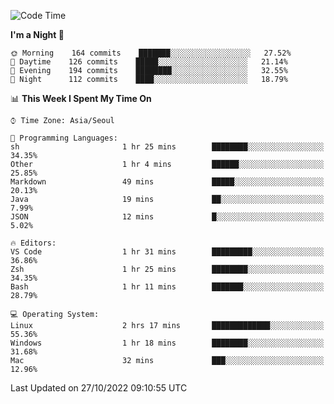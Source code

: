 <!--START_SECTION:waka-->
![Code Time](http://img.shields.io/badge/Code%20Time-1%2C493%20hrs%2030%20mins-blue)

**I'm a Night 🦉** 

```text
🌞 Morning    164 commits    ███████░░░░░░░░░░░░░░░░░░   27.52% 
🌆 Daytime    126 commits    █████░░░░░░░░░░░░░░░░░░░░   21.14% 
🌃 Evening    194 commits    ████████░░░░░░░░░░░░░░░░░   32.55% 
🌙 Night      112 commits    ████░░░░░░░░░░░░░░░░░░░░░   18.79%

```


📊 **This Week I Spent My Time On** 

```text
⌚︎ Time Zone: Asia/Seoul

💬 Programming Languages: 
sh                       1 hr 25 mins        ████████░░░░░░░░░░░░░░░░░   34.35% 
Other                    1 hr 4 mins         ██████░░░░░░░░░░░░░░░░░░░   25.85% 
Markdown                 49 mins             █████░░░░░░░░░░░░░░░░░░░░   20.13% 
Java                     19 mins             ██░░░░░░░░░░░░░░░░░░░░░░░   7.99% 
JSON                     12 mins             █░░░░░░░░░░░░░░░░░░░░░░░░   5.02%

🔥 Editors: 
VS Code                  1 hr 31 mins        █████████░░░░░░░░░░░░░░░░   36.86% 
Zsh                      1 hr 25 mins        ████████░░░░░░░░░░░░░░░░░   34.35% 
Bash                     1 hr 11 mins        ███████░░░░░░░░░░░░░░░░░░   28.79%

💻 Operating System: 
Linux                    2 hrs 17 mins       █████████████░░░░░░░░░░░░   55.36% 
Windows                  1 hr 18 mins        ████████░░░░░░░░░░░░░░░░░   31.68% 
Mac                      32 mins             ███░░░░░░░░░░░░░░░░░░░░░░   12.96%

```


 Last Updated on 27/10/2022 09:10:55 UTC
<!--END_SECTION:waka-->
